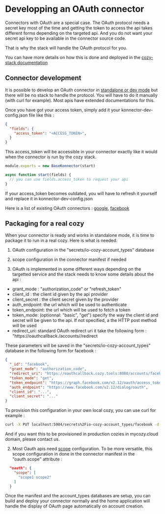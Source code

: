 Developping an OAuth connector
==============================

Connectors with OAuth are a special case. The OAuth protocol needs a secret key most of the time
and getting the token to access the api takes different forms depending on the targeted api. And
you do not want your secret api key to be available in the connector source code.

That is why the stack will handle the OAuth protocol for you.

You can have more details on how this is done and deployed in the [cozy-stack
documentation](https://docs.cozy.io/en/cozy-stack/konnectors-workflow/#oauth-and-service-secrets)

## Connector development

It is possible to develop an OAuth connector in [standalone or dev mode](https://docs.cozy.io/en/cozy-konnector-libs/cli/) but there will be no stack
to handle the protocol. You will have to do it manually (with curl for example). Most apis have
extended documentations for this.


Once you have got your access token, simply add it your konnector-dev-config.json file like this :

```json
{
  "fields": {
    "access_token": "<ACCESS_TOKEN>",
  }
}
```

This access_token will be accessible in your connector exactly like it would when the connector is
run by the cozy stack.

```javascript
module.exports = new BaseKonnector(start)

async function start(fields) {
  // you can use fields.access_token to request your api
}
```

If your access_token becomes outdated, you will have to refresh it yourself and replace it in
konnector-dev-config.json

Here is a list of existing OAuth connectors : [google](https://github.com/konnectors/cozy-konnector-google), [facebook](https://github.com/konnectors/cozy-konnector-facebook/)


## Packaging for a real cozy

When your connector is ready and works in standalone mode, it is time to package it to run in a
real cozy. Here is what is needed.

 1) OAuth configuration in the "secrets/io-cozy-account_types" database
 2) scope configuration in the connector manifest if needed

1) OAuth is implemented in some different ways depending on the targetted service and the stack
needs to know some details about the api :

 * grant_mode : "authorization_code" or "refresh_token"
 * client_id : the client id given by the api provider
 * client_secret : the client secret given by the provider
 * auth_endpoint: the url which will be used to authenticate
 * token_endpoint: the url which will be used to fetch a token
 * token_mode: (optionnal: "basic", "get") specify the way the client id and secret will be given to the api. If not specified, a the HTTP post method will be used
 * redirect_uri: standard OAuth redirect uri it take the following form : "https://oauthcallback.<domain>/accounts/<slug>/redirect

These parameters will be saved in the "secrets/io-cozy-account_types" database in the following
form for facebook :

```json
{
  "_id": "facebook",
  "grant_mode": "authorization_code",
  "redirect_uri": "https://oauthcallback.cozy.tools:8080/accounts/facebook/redirect",
  "token_mode": "get",
  "token_endpoint": "https://graph.facebook.com/v2.12/oauth/access_token",
  "auth_endpoint": "https://www.facebook.com/v2.12/dialog/oauth",
  "client_id": "...",
  "client_secret": "..."
}
```

To provision this configuration in your own local cozy, you can use curl for example :

```sh
curl -X PUT localhost:5984/secrets%2Fio-cozy-account_types/facebook -d '{ "grant_mode": "authorization_code", "client_id": "...", "client_secret": "...", "auth_endpoint": "https://www.facebook.com/v2.12/dialog/oauth", "token_endpoint": "https://graph.facebook.com/v2.12/oauth/access_token", "token_mode": "get", "redirect_url": "https://oauthcallback.cozy.tools:8080/accounts/facebook/redirect" }'
```

And if you want this to be provisioned in production cozies in mycozy.cloud domain, please contact
us.

2) Most Oauth apis need [scope](https://oauth.net/2/scope/) configuration. To be more versatile, this scope configuration in done
in the connector manifest in the "oauth.scope" attribute :


```json
  "oauth": {
    "scope": [
      "scope1 scope2"
    ]
  }
```

Once the manifest and the account_types databases are setup, you can build and deploy your
connector normally and the home application will handle the display of OAuth page automatically
on account creation.
